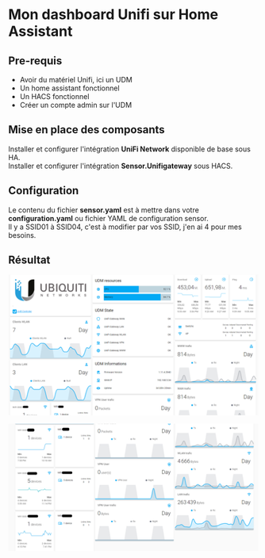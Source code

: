 # Mon dashboard Unifi sur Home Assistant

## Pre-requis

- Avoir du matériel Unifi, ici un UDM
- Un home assistant fonctionnel
- Un HACS fonctionnel
- Créer un compte admin sur l'UDM 

## Mise en place des composants

Installer et configurer l'intégration **UniFi Network** disponible de base sous HA.  
Installer et configurer l'intégration **Sensor.Unifigateway** sous HACS.


## Configuration

Le contenu du fichier **sensor.yaml** est à mettre dans votre **configuration.yaml** ou fichier YAML de configuration sensor.  
Il y a SSID01 à SSID04, c'est à modifier par vos SSID, j'en ai 4 pour mes besoins.  




## Résultat
![Image1](./screenshots/01.png)



![Image2](./screenshots/02.png)
